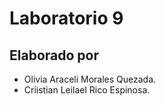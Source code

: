 # Laboratorio 9

## Elaborado por

* Olivia Araceli Morales Quezada.
* Criistian Leilael Rico Espinosa.
